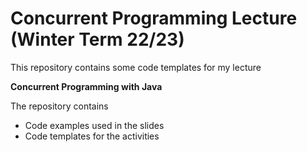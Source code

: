 # Concurrent Programming Lecture (Winter Term 22/23)

This repository contains some code templates for my lecture

**Concurrent Programming with Java**

The repository contains 
* Code examples used in the slides
* Code templates for the activities

